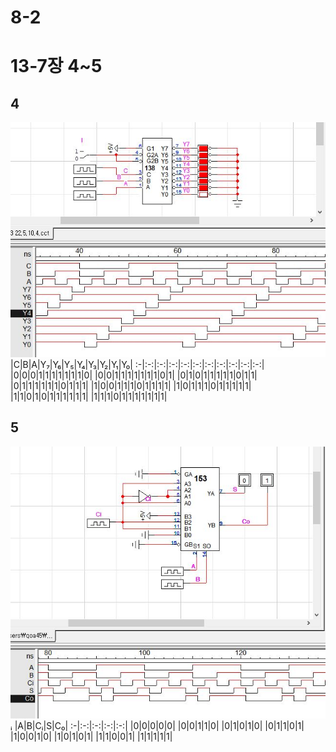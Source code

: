 # 8-2
# 13-7장 4~5
## 4
![1](/img13-7/4.JPG)
|C|B|A|Y₇|Y₆|Y₅|Y₄|Y₃|Y₂|Y₁|Y₀|
:-|:-:|:-:|:-:|:-:|:-:|:-:|:-:|:-:|:-:|:-:|
|0|0|0|1|1|1|1|1|1|1|0|
|0|0|1|1|1|1|1|1|1|0|1|
|0|1|0|1|1|1|1|1|0|1|1|
|0|1|1|1|1|1|1|0|1|1|1|
|1|0|0|1|1|1|0|1|1|1|1|
|1|0|1|1|1|0|1|1|1|1|1|
|1|1|0|1|0|1|1|1|1|1|1|
|1|1|1|0|1|1|1|1|1|1|1|
## 5
![1](/img13-7/5.JPG)ᵢ
|A|B|Cᵢ|S|C₀|
:-|:-:|:-:|:-:|:-:|
|0|0|0|0|0|
|0|0|1|1|0|
|0|1|0|1|0|
|0|1|1|0|1|
|1|0|0|1|0|
|1|0|1|0|1|
|1|1|0|0|1|
|1|1|1|1|1|
